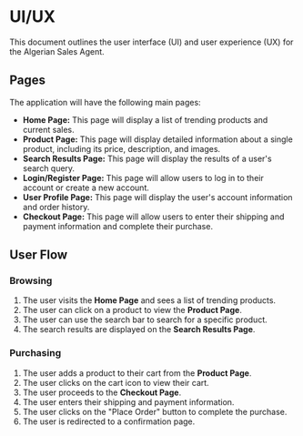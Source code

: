 # UI/UX

This document outlines the user interface (UI) and user experience (UX) for the Algerian Sales Agent.

## Pages

The application will have the following main pages:

*   **Home Page:** This page will display a list of trending products and current sales.
*   **Product Page:** This page will display detailed information about a single product, including its price, description, and images.
*   **Search Results Page:** This page will display the results of a user's search query.
*   **Login/Register Page:** This page will allow users to log in to their account or create a new account.
*   **User Profile Page:** This page will display the user's account information and order history.
*   **Checkout Page:** This page will allow users to enter their shipping and payment information and complete their purchase.

## User Flow

### Browsing

1.  The user visits the **Home Page** and sees a list of trending products.
2.  The user can click on a product to view the **Product Page**.
3.  The user can use the search bar to search for a specific product.
4.  The search results are displayed on the **Search Results Page**.

### Purchasing

1.  The user adds a product to their cart from the **Product Page**.
2.  The user clicks on the cart icon to view their cart.
3.  The user proceeds to the **Checkout Page**.
4.  The user enters their shipping and payment information.
5.  The user clicks on the "Place Order" button to complete the purchase.
6.  The user is redirected to a confirmation page.
